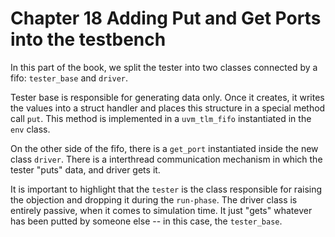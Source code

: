 # Chapter 18 Adding Put and Get Ports into the testbench 

In this part of the book, we split the tester into two classes connected by a fifo:
`tester_base` and `driver`.

Tester base is responsible for generating data only. Once it creates, it writes the values into 
a struct handler and places this structure in a special method call `put`. This method is implemented
in a `uvm_tlm_fifo` instantiated in the `env` class. 

On the other side of the fifo, there is a `get_port` instantiated inside the new class `driver`. 
There is a interthread communication mechanism in which the tester "puts" data, and driver gets it.

It is important to highlight that the `tester` is the class responsible for raising the objection
and dropping it during the `run-phase`. The driver class is entirely passive, when it comes to 
simulation time. It just "gets" whatever has been putted by someone else -- in this case,
the `tester_base`.


